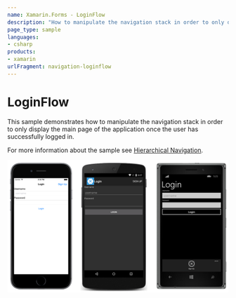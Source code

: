 ```yaml
---
name: Xamarin.Forms - LoginFlow
description: "How to manipulate the navigation stack in order to only display the main page of the application once the user's logged in (navigation)"
page_type: sample
languages:
- csharp
products:
- xamarin
urlFragment: navigation-loginflow
---
```

# LoginFlow

This sample demonstrates how to manipulate the navigation stack in order to only display the main page of the application once the user has successfully logged in.

For more information about the sample see [Hierarchical Navigation](https://docs.microsoft.com/xamarin/xamarin-forms/app-fundamentals/navigation/hierarchical).

![LoginFlow application screenshot](Screenshots/01All.png "LoginFlow application screenshot")
